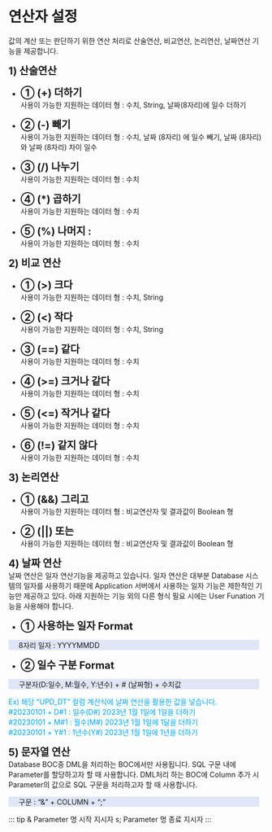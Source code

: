 # 연산자 설정
값의 계산 또는 판단하기 위한 연산 처리로 산술연산, 비교연산, 논리연산, 날짜연산 기능을 제공합니다.

<b style="font-size: 20px">1) 산술연산</b><br/>
- <b style="font-size: 20px">➀ (+) 더하기 </b><br/>
   사용이 가능한 지원하는 데이터 형 : 수치, String, 날짜(8자리)에 일수 더하기

- <b style="font-size: 20px">➁ (-) 빼기 </b><br/>
   사용이 가능한 지원하는 데이터 형 : 수치, 날짜 (8자리) 에 일수 빼기, 날짜 (8자리)와 날짜 (8자리) 차이 일수

- <b style="font-size: 20px">➂ (/) 나누기 </b><br/>
   사용이 가능한 지원하는 데이터 형 : 수치

- <b style="font-size: 20px">➃ (*) 곱하기 </b><br/>
   사용이 가능한 지원하는 데이터 형 : 수치

- <b style="font-size: 20px">➄ (%) 나머지 : </b><br/>
   사용이 가능한 지원하는 데이터 형 : 수치

<b style="font-size: 20px">2) 비교 연산</b><br/>
- <b style="font-size: 20px">➀ (>) 크다</b><br/>
   사용이 가능한 지원하는 데이터 형 : 수치, String

- <b style="font-size: 20px">➁ (<) 작다 </b><br/>
   사용이 가능한 지원하는 데이터 형 : 수치, String

- <b style="font-size: 20px">➂ (==) 같다 </b><br/>
   사용이 가능한 지원하는 데이터 형 : 수치

- <b style="font-size: 20px">➃ (>=) 크거나 같다 </b><br/>
   사용이 가능한 지원하는 데이터 형 : 수치

- <b style="font-size: 20px">➄ (<=) 작거나 같다 </b><br/>
   사용이 가능한 지원하는 데이터 형 : 수치

- <b style="font-size: 20px">➅ (!=) 같지 않다 </b><br/>
   사용이 가능한 지원하는 데이터 형 : 수치

<b style="font-size: 20px">3) 논리연산</b><br/>
- <b style="font-size: 20px">➀ (&&) 그리고</b><br/>
   사용이 가능한 지원하는 데이터 형 : 비교연산자 및 결과값이 Boolean 형

- <b style="font-size: 20px">➁ (||) 또는 </b><br/>
   사용이 가능한 지원하는 데이터 형 : 비교연산자 및 결과값이 Boolean 형

<b style="font-size: 20px">4) 날짜 연산</b><br/>
날짜 연산은 일자 연산기능을 제공하고 있습니다. 일자 연산은 대부분 Database 시스템의 일자를 사용하기 때문에 Application 서버에서 사용하는 일자 기능은 제한적인 기능만 제공하고 있다. 아래 지원하는 기능 외의 다른 형식 필요 시에는 User Funation 기능을 사용해야 합니다.<br/>
- <b style="font-size: 20px">➀ 사용하는 일자 Format</b><br/>
<p style="background-color:rgb(223, 230, 247); margin-right: 10px; padding-left: 20px">8자리 일자 : YYYYMMDD</p>

- <b style="font-size: 20px">➁ 일수 구분 Format</b><br/>
<p style="background-color:rgb(223, 230, 247); margin-right: 10px; padding-left: 20px">구분자(D:일수, M:월수, Y:년수) + # (날짜형) + 수치값</p>

<p style="color: rgb(0, 164, 255);">
  Ex) 해당 “UPD_DT” 컬럼 계산식에 날짜 연산을 활용한 값을 넣습니다. <br/>
      #20230101 + D#1 : 일수(D#) 2023년 1월 1일에 1일을 더하기 <br/>
      #20230101 + M#1 : 월수(M#) 2023년 1월 1일에 1달을 더하기 <br/>
      #20230101 + Y#1 : 1년수(Y#) 2023년 1월 1일에 1년을 더하기
</p>

<b style="font-size: 20px">5) 문자열 연산</b><br/>
Database BOC중 DML을 처리하는 BOC에서만 사용됩니다. SQL 구문 내에 Parameter를 할당하고자 할 때 사용합니다. DML처리 하는 BOC에 Column 추가 시 Parameter의 값으로 SQL 구문을 처리하고자 할 때 사용합니다.<br/>
<p style="background-color:rgb(223, 230, 247); margin-right: 10px; padding-left: 20px">구문 : “&” + COLUMN + “;”</p>

<!-- Remark -->
::: tip <Badge type="tip" text="Remark" vertical="middle" /> 
& Parameter 명 시작 지시자
s; Parameter 명 종료 지시자
:::
<!-- -->